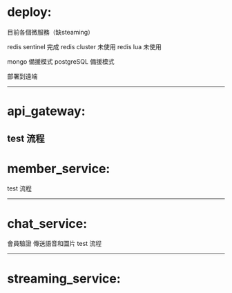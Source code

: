 # deploy:
目前各個微服務（缺steaming）

redis sentinel 完成
redis cluster 未使用
redis lua 未使用

mongo 備援模式
postgreSQL 備援模式

部署到遠端

---
# api_gateway:
test 流程
---
# member_service:
test 流程

---
# chat_service:

會員驗證
傳送語音和圖片
test 流程



---
# streaming_service: